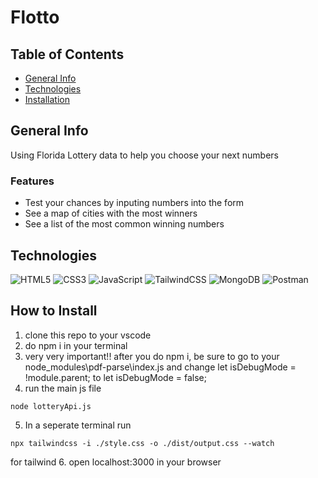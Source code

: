 # Flotto

## Table of Contents

- [General Info](#general-info)
- [Technologies](#technologies)
- [Installation](#how-to-install)

## General Info

Using Florida Lottery data to help you choose your next numbers

### Features

- Test your chances by inputing numbers into the form
- See a map of cities with the most winners
- See a list of the most common winning numbers

## Technologies

![HTML5](https://img.shields.io/badge/html5-%23E34F26.svg?style=for-the-badge&logo=html5&logoColor=white) ![CSS3](https://img.shields.io/badge/css3-%231572B6.svg?style=for-the-badge&logo=css3&logoColor=white) ![JavaScript](https://img.shields.io/badge/javascript-%23323330.svg?style=for-the-badge&logo=javascript&logoColor=%23F7DF1E) ![TailwindCSS](https://img.shields.io/badge/tailwindcss-%2338B2AC.svg?style=for-the-badge&logo=tailwind-css&logoColor=white) ![MongoDB](https://img.shields.io/badge/MongoDB-%234ea94b.svg?style=for-the-badge&logo=mongodb&logoColor=white) ![Postman](https://img.shields.io/badge/Postman-FF6C37?style=for-the-badge&logo=postman&logoColor=white)

## How to Install

1. clone this repo to your vscode
2. do npm i in your terminal
3. very very important!!
   after you do npm i, be sure to go to your node_modules\pdf-parse\index.js
   and change let isDebugMode = !module.parent; to let isDebugMode = false;
4. run the main js file

```
node lotteryApi.js
```

5. In a seperate terminal run

```
npx tailwindcss -i ./style.css -o ./dist/output.css --watch
```

for tailwind 6. open localhost:3000 in your browser
